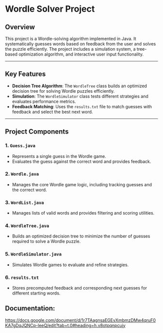 # Wordle Solver Project

## Overview
This project is a Wordle-solving algorithm implemented in Java. It systematically guesses words based on feedback from the user and solves the puzzle efficiently. The project includes a simulation system, a tree-based optimization algorithm, and interactive user input functionality.

---

## Key Features
- **Decision Tree Algorithm**: The `WordleTree` class builds an optimized decision tree for solving Wordle puzzles efficiently.
- **Simulation**: The `WordleSimulator` class tests different strategies and evaluates performance metrics.
- **Feedback Matching**: Uses the `results.txt` file to match guesses with feedback and select the best next word.

---

## Project Components

### 1. `Guess.java`
- Represents a single guess in the Wordle game.
- Evaluates the guess against the correct word and provides feedback.

### 2. `Wordle.java`
- Manages the core Wordle game logic, including tracking guesses and the correct word.

### 3. `WordList.java`
- Manages lists of valid words and provides filtering and scoring utilities.

### 4. `WordleTree.java`
- Builds an optimized decision tree to minimize the number of guesses required to solve a Wordle puzzle.

### 5. `WordleSimulator.java`
- Simulates Wordle games to evaluate and refine strategies.

### 6. `results.txt`
- Stores precomputed feedback and corresponding next guesses for different starting words.

## Documentation: 
https://docs.google.com/document/d/1r7TAagnsaEGEyXmbmzDMw4qruF0KA7gDqJQNCp-leeQ/edit?tab=t.0#heading=h.v8otpqnpcujy

